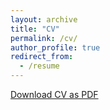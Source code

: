 ```yaml
---
layout: archive
title: "CV"
permalink: /cv/
author_profile: true
redirect_from:
  - /resume
---
```

<div class="cv-download-links">
  <a href="{{ base_path }}/files/Anjali_Parashar_CV_September_2025.pdf" class="btn btn--primary">Download CV as PDF</a>
  <!--a href="{{ base_path }}" class="btn btn--inverse">View Markdown CV</a-->
</div>

<!-- 
{% include base_path %}

Education
======
* Ph.D in Mechanical Engineering, Massachusetts Institute of Technology (2023-ongoing)
* M.S. in Mechanical Engineering, Massachusetts Institute of Technology, (2021-2023)
* B.Tech. in Mechanical Engineering, Indian Institute of Technology, Indore, (2016-2020)

Work experience
======
* 2020-21: John Deere Pvt Ltd (India)
  * Graduate Engineering Trainee, Factory Automation team, Robotics Technology group
  * Worked on design and planning for autonomous mobile robots in factories

Publications
======
  <ul>{% for post in site.publications reversed %}
    {% include archive-single-cv.html %}
  {% endfor %}</ul>
  
Academic Services
======
* Served as reviewer for RA-L, NeuS, CoRL -->
